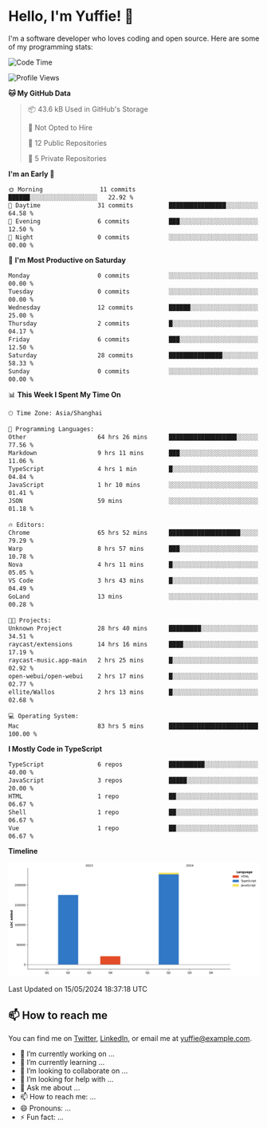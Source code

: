 
# Hello, I'm Yuffie! 👋

I'm a software developer who loves coding and open source. Here are some of my programming stats:

<!--START_SECTION:waka-->
![Code Time](http://img.shields.io/badge/Code%20Time-296%20hrs%2013%20mins-blue)

![Profile Views](http://img.shields.io/badge/Profile%20Views-1-blue)

**🐱 My GitHub Data** 

> 📦 43.6 kB Used in GitHub's Storage 
 > 
> 🚫 Not Opted to Hire
 > 
> 📜 12 Public Repositories 
 > 
> 🔑 5 Private Repositories 
 > 
**I'm an Early 🐤** 

```text
🌞 Morning                11 commits          ██████░░░░░░░░░░░░░░░░░░░   22.92 % 
🌆 Daytime                31 commits          ████████████████░░░░░░░░░   64.58 % 
🌃 Evening                6 commits           ███░░░░░░░░░░░░░░░░░░░░░░   12.50 % 
🌙 Night                  0 commits           ░░░░░░░░░░░░░░░░░░░░░░░░░   00.00 % 
```
📅 **I'm Most Productive on Saturday** 

```text
Monday                   0 commits           ░░░░░░░░░░░░░░░░░░░░░░░░░   00.00 % 
Tuesday                  0 commits           ░░░░░░░░░░░░░░░░░░░░░░░░░   00.00 % 
Wednesday                12 commits          ██████░░░░░░░░░░░░░░░░░░░   25.00 % 
Thursday                 2 commits           █░░░░░░░░░░░░░░░░░░░░░░░░   04.17 % 
Friday                   6 commits           ███░░░░░░░░░░░░░░░░░░░░░░   12.50 % 
Saturday                 28 commits          ███████████████░░░░░░░░░░   58.33 % 
Sunday                   0 commits           ░░░░░░░░░░░░░░░░░░░░░░░░░   00.00 % 
```


📊 **This Week I Spent My Time On** 

```text
🕑︎ Time Zone: Asia/Shanghai

💬 Programming Languages: 
Other                    64 hrs 26 mins      ███████████████████░░░░░░   77.56 % 
Markdown                 9 hrs 11 mins       ███░░░░░░░░░░░░░░░░░░░░░░   11.06 % 
TypeScript               4 hrs 1 min         █░░░░░░░░░░░░░░░░░░░░░░░░   04.84 % 
JavaScript               1 hr 10 mins        ░░░░░░░░░░░░░░░░░░░░░░░░░   01.41 % 
JSON                     59 mins             ░░░░░░░░░░░░░░░░░░░░░░░░░   01.18 % 

🔥 Editors: 
Chrome                   65 hrs 52 mins      ████████████████████░░░░░   79.29 % 
Warp                     8 hrs 57 mins       ███░░░░░░░░░░░░░░░░░░░░░░   10.78 % 
Nova                     4 hrs 11 mins       █░░░░░░░░░░░░░░░░░░░░░░░░   05.05 % 
VS Code                  3 hrs 43 mins       █░░░░░░░░░░░░░░░░░░░░░░░░   04.49 % 
GoLand                   13 mins             ░░░░░░░░░░░░░░░░░░░░░░░░░   00.28 % 

🐱‍💻 Projects: 
Unknown Project          28 hrs 40 mins      █████████░░░░░░░░░░░░░░░░   34.51 % 
raycast/extensions       14 hrs 16 mins      ████░░░░░░░░░░░░░░░░░░░░░   17.19 % 
raycast-music.app-main   2 hrs 25 mins       █░░░░░░░░░░░░░░░░░░░░░░░░   02.92 % 
open-webui/open-webui    2 hrs 17 mins       █░░░░░░░░░░░░░░░░░░░░░░░░   02.77 % 
ellite/Wallos            2 hrs 13 mins       █░░░░░░░░░░░░░░░░░░░░░░░░   02.68 % 

💻 Operating System: 
Mac                      83 hrs 5 mins       █████████████████████████   100.00 % 
```

**I Mostly Code in TypeScript** 

```text
TypeScript               6 repos             ██████████░░░░░░░░░░░░░░░   40.00 % 
JavaScript               3 repos             █████░░░░░░░░░░░░░░░░░░░░   20.00 % 
HTML                     1 repo              ██░░░░░░░░░░░░░░░░░░░░░░░   06.67 % 
Shell                    1 repo              ██░░░░░░░░░░░░░░░░░░░░░░░   06.67 % 
Vue                      1 repo              ██░░░░░░░░░░░░░░░░░░░░░░░   06.67 % 
```



**Timeline**

![Lines of Code chart](https://raw.githubusercontent.com/macoswk/macoswk/main/assets/bar_graph.png)


 Last Updated on 15/05/2024 18:37:18 UTC
<!--END_SECTION:waka-->

## 📫 How to reach me

You can find me on [Twitter](https://twitter.com/Yuffie), [LinkedIn](https://www.linkedin.com/in/Yuffie/), or email me at yuffie@example.com.

- 🔭 I’m currently working on ...
- 🌱 I’m currently learning ...
- 👯 I’m looking to collaborate on ...
- 🤔 I’m looking for help with ...
- 💬 Ask me about ...
- 📫 How to reach me: ...
- 😄 Pronouns: ...
- ⚡ Fun fact: ...
